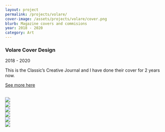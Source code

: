 ```yaml
---
layout: project
permalink: /projects/volare/
cover-image: /assets/projects/volare/cover.png
blurb: Magazine covers and commisions
year: 2018 - 2020
category: Art
---
```


### Volare Cover Design

2018 - 2020

This is the Classic’s Creative Journal and I have done their cover for 2 years now. 

[See more here](https://issuu.com/volaremagazine/docs/volare-2.1__4_ )

<br>

<img src="../../assets/projects/volare/images/1.png"/>

<br>
<img src="../../assets/projects/volare/images/2.png"/>

<br>
<img src="../../assets/projects/volare/images/3.png"/>

<br>
<img src="../../assets/projects/volare/images/4.png"/>

<br>
<img src="../../assets/projects/volare/images/5.png"/>

<br>
<img src="../../assets/projects/volare/images/6.png"/>



